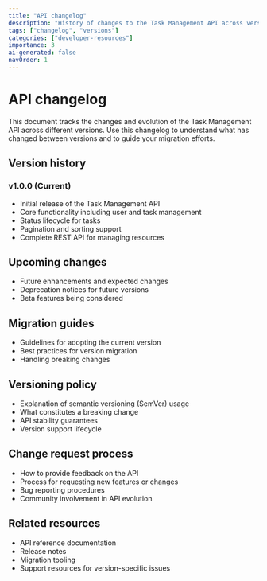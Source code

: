 ```yaml
---
title: "API changelog"
description: "History of changes to the Task Management API across versions."
tags: ["changelog", "versions"]
categories: ["developer-resources"]
importance: 3
ai-generated: false
navOrder: 1
---
```


# API changelog

This document tracks the changes and evolution of the Task Management API across different versions. Use this changelog to understand what has changed between versions and to guide your migration efforts.

## Version history

<!-- This section should outline the version history of the API -->

### v1.0.0 (Current)

<!-- Include details of the current version -->

- Initial release of the Task Management API
- Core functionality including user and task management
- Status lifecycle for tasks
- Pagination and sorting support
- Complete REST API for managing resources

## Upcoming changes

<!-- This section should include planned changes -->

- Future enhancements and expected changes
- Deprecation notices for future versions
- Beta features being considered

## Migration guides

<!-- This section should provide migration guidance -->

- Guidelines for adopting the current version
- Best practices for version migration
- Handling breaking changes

## Versioning policy

<!-- This section should explain versioning approach -->

- Explanation of semantic versioning (SemVer) usage
- What constitutes a breaking change
- API stability guarantees
- Version support lifecycle

## Change request process

<!-- This section should explain how to request changes -->

- How to provide feedback on the API
- Process for requesting new features or changes
- Bug reporting procedures
- Community involvement in API evolution

## Related resources

<!-- This section should link to related resources -->

- API reference documentation
- Release notes
- Migration tooling
- Support resources for version-specific issues


